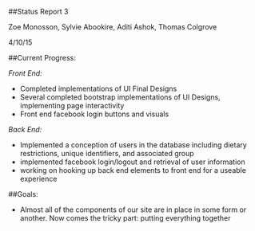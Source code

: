 ##Status Report 3

Zoe Monosson, Sylvie Abookire, Aditi Ashok, Thomas Colgrove

4/10/15

##Current Progress:

*Front End:*
- Completed implementations of UI Final Designs
- Several completed bootstrap implementations of UI Designs, implementing page interactivity
- Front end facebook login buttons and visuals

*Back End:*
- Implemented a conception of users in the database including dietary restrictions, unique identifiers, and       associated group
- implemented facebook login/logout and retrieval of user information 
- working on hooking up back end elements to front end for a useable experience

##Goals:
- Almost all of the components of our site are in place in some form or another. Now comes the tricky part: putting everything together

